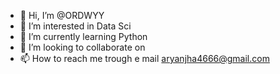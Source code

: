 - 👋 Hi, I’m @ORDWYY
- 👀 I’m interested in Data Sci
- 🌱 I’m currently learning Python
- 💞️ I’m looking to collaborate on 
- 📫 How to reach me trough e mail aryanjha4666@gmail.com

<!---
ORDWYY/ORDWYY is a ✨ special ✨ repository because its `README.md` (this file) appears on your GitHub profile.
You can click the Preview link to take a look at your changes.
--->
